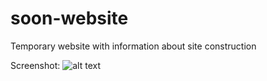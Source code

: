 # soon-website
Temporary website with information about site construction

Screenshot:
![alt text](http://i.imgur.com/22WR7IZ.png)
